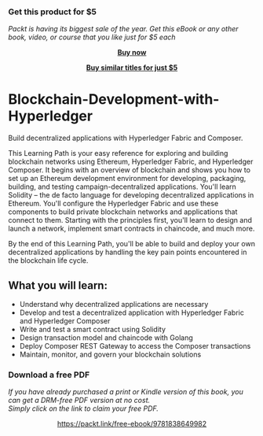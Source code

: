 
### Get this product for $5

<i>Packt is having its biggest sale of the year. Get this eBook or any other book, video, or course that you like just for $5 each</i>


<b><p align='center'>[Buy now](https://packt.link/9781838649982)</p></b>


<b><p align='center'>[Buy similar titles for just $5](https://subscription.packtpub.com/search)</p></b>


# Blockchain-Development-with-Hyperledger
Build decentralized applications with Hyperledger Fabric and Composer.

This Learning Path is your easy reference for exploring and building blockchain networks using Ethereum, Hyperledger Fabric, and Hyperledger Composer.  It begins with an overview of blockchain and shows you how to set up an Ethereum development environment for developing, packaging, building, and testing campaign-decentralized applications. You'll learn Solidity – the de facto language for developing decentralized applications in Ethereum. You'll configure the Hyperledger Fabric and use these components to build private blockchain networks and applications that connect to them. Starting with the principles first, you'll learn to design and launch a network, implement smart contracts in chaincode, and much more.

By the end of this Learning Path, you'll be able to build and deploy your own decentralized applications by handling the key pain points encountered in the blockchain life cycle.


## What you will learn:
* Understand why decentralized applications are necessary
* Develop and test a decentralized application with Hyperledger Fabric and Hyperledger Composer
* Write and test a smart contract using Solidity
* Design transaction model and chaincode with Golang
* Deploy Composer REST Gateway to access the Composer transactions
* Maintain, monitor, and govern your blockchain solutions

### Download a free PDF

 <i>If you have already purchased a print or Kindle version of this book, you can get a DRM-free PDF version at no cost.<br>Simply click on the link to claim your free PDF.</i>
<p align="center"> <a href="https://packt.link/free-ebook/9781838649982">https://packt.link/free-ebook/9781838649982 </a> </p>